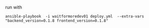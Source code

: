 run with

    ansible-playbook  -i waitformoredev01 deploy.yml  --extra-vars "backend_version=0.1.8 frontend_version=0.1.8" 
    
    
    
    